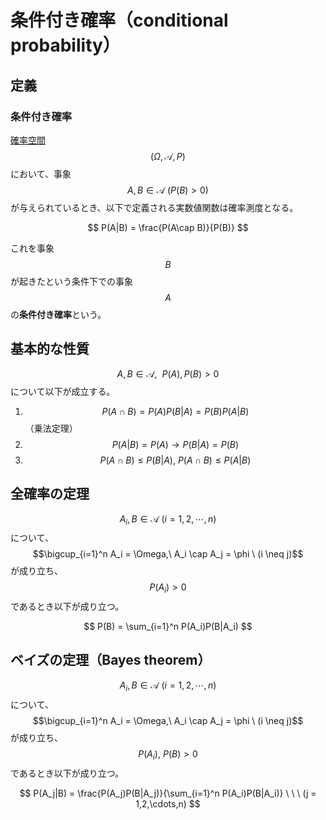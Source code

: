 # 条件付き確率（conditional probability）

## 定義

### 条件付き確率

[確率空間](probability.md) $$(\Omega, \mathscr{A}, P)$$ において、事象 $$A,B \in \mathscr{A} \ (P(B)>0)$$ が与えられているとき、以下で定義される実数値関数は確率測度となる。

$$
P(A|B) = \frac{P(A\cap B)}{P(B)}
$$

これを事象 $$B$$ が起きたという条件下での事象 $$A$$ の**条件付き確率**という。

## 基本的な性質

$$A,B \in \mathscr{A},\ \ P(A),P(B) > 0$$ について以下が成立する。

1. $$P(A\cap B) = P(A)P(B|A) = P(B)P(A|B)$$ （乗法定理）
2. $$P(A|B) = P(A) \rightarrow P(B|A) = P(B)$$
3. $$P(A\cap B) \leq P(B|A), \ P(A \cap B) \leq P(A|B)$$

## 全確率の定理

$$A_i, B \in \mathscr{A} \ (i = 1,2, \cdots, n)$$ について、$$\bigcup_{i=1}^n A_i = \Omega,\ A_i \cap A_j = \phi \ (i \neq j)$$ が成り立ち、$$P(A_i) > 0$$ であるとき以下が成り立つ。

$$
P(B) = \sum_{i=1}^n P(A_i)P(B|A_i)
$$

## ベイズの定理（Bayes theorem）

$$A_i,B \in \mathscr{A} \ (i=1,2,\cdots,n)$$ について、$$\bigcup_{i=1}^n A_i = \Omega,\ A_i \cap A_j = \phi \ (i \neq j)$$ が成り立ち、$$P(A_i), \ P(B) > 0$$ であるとき以下が成り立つ。

$$
P(A_j|B) = \frac{P(A_j)P(B|A_j)}{\sum_{i=1}^n P(A_i)P(B|A_i)} \ \ \ (j = 1,2,\cdots,n)
$$
